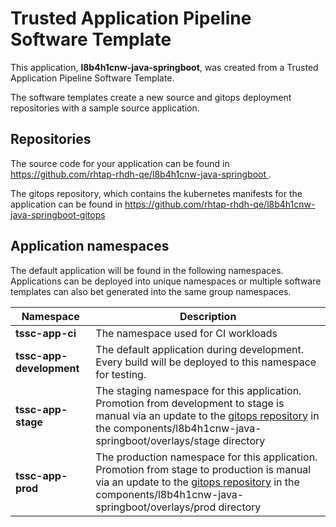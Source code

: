 # Trusted Application Pipeline Software Template

This application, **l8b4h1cnw-java-springboot**, was created from a Trusted Application Pipeline Software Template.

The software templates create a new source and gitops deployment repositories with a sample source application. 

## Repositories

The source code for your application can be found in [https://github.com/rhtap-rhdh-qe/l8b4h1cnw-java-springboot ](https://github.com/rhtap-rhdh-qe/l8b4h1cnw-java-springboot ).
 
The gitops repository, which contains the kubernetes manifests for the application can be found in 
[https://github.com/rhtap-rhdh-qe/l8b4h1cnw-java-springboot-gitops ](https://github.com/rhtap-rhdh-qe/l8b4h1cnw-java-springboot-gitops ) 

## Application namespaces 

The default application will be found in the following namespaces. Applications can be deployed into unique namespaces or multiple software templates can also bet generated into the same group namespaces.  

|  Namespace   |  Description   |  
| -------- | -------- |
| **tssc-app-ci** | The namespace used for CI workloads |
| **tssc-app-development** | The default application during development. Every build will be deployed to this namespace for testing. |
| **tssc-app-stage** | The staging namespace for this application. Promotion from development to stage is manual via an update to the [gitops repository](https://github.com/rhtap-rhdh-qe/l8b4h1cnw-java-springboot-gitops ) in the components/l8b4h1cnw-java-springboot/overlays/stage directory |
| **tssc-app-prod** | The production namespace for this application. Promotion from stage to production is manual via an update to the [gitops repository](https://github.com/rhtap-rhdh-qe/l8b4h1cnw-java-springboot-gitops ) in the components/l8b4h1cnw-java-springboot/overlays/prod directory |